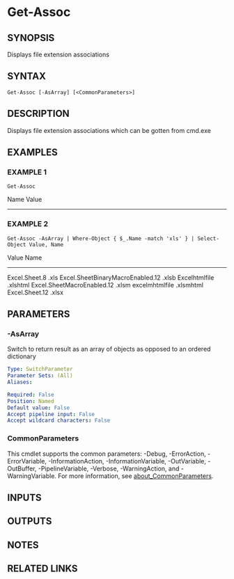 ﻿---
external help file: PoshFunctions-help.xml
Module Name: poshfunctions
online version:
schema: 2.0.0
---

# Get-Assoc

## SYNOPSIS
Displays file extension associations

## SYNTAX

```
Get-Assoc [-AsArray] [<CommonParameters>]
```

## DESCRIPTION
Displays file extension associations which can be gotten from cmd.exe

## EXAMPLES

### EXAMPLE 1
```
Get-Assoc
```

Name                           Value
----                           -----

### EXAMPLE 2
```
Get-Assoc -AsArray | Where-Object { $_.Name -match 'xls' } | Select-Object Value, Name
```

Value                            Name
-----                            ----
Excel.Sheet.8                    .xls
Excel.SheetBinaryMacroEnabled.12 .xlsb
Excelhtmlfile                    .xlshtml
Excel.SheetMacroEnabled.12       .xlsm
excelmhtmlfile                   .xlsmhtml
Excel.Sheet.12                   .xlsx

## PARAMETERS

### -AsArray
Switch to return result as an array of objects as opposed to an ordered dictionary

```yaml
Type: SwitchParameter
Parameter Sets: (All)
Aliases:

Required: False
Position: Named
Default value: False
Accept pipeline input: False
Accept wildcard characters: False
```

### CommonParameters
This cmdlet supports the common parameters: -Debug, -ErrorAction, -ErrorVariable, -InformationAction, -InformationVariable, -OutVariable, -OutBuffer, -PipelineVariable, -Verbose, -WarningAction, and -WarningVariable. For more information, see [about_CommonParameters](http://go.microsoft.com/fwlink/?LinkID=113216).

## INPUTS

## OUTPUTS

## NOTES

## RELATED LINKS
